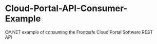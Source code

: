 # Cloud-Portal-API-Consumer-Example
C#.NET example of consuming the Frontsafe Cloud Portal Software REST API
